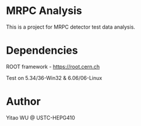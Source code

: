 # MRPC Analysis

This is a project for MRPC detector test data analysis.

# Dependencies

ROOT framework - https://root.cern.ch

Test on 5.34/36-Win32 & 6.06/06-Linux

# Author

Yitao WU @ USTC-HEPG410